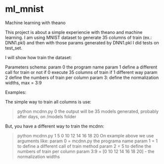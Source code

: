 # ml_mnist
Machine learning with theano

This project is about a simple experiencie with theano and machine learning. I am using MNIST dataset to generate 35 columns of train (ex.: DNN1.pkl) and then with those params generated by DNN1.pkl I did tests on test_set. 

I will show how train the dataset:

Parameters schema:
 param 0 the program name
 param 1 define a different call for train or not
 	if 0 execute 35 columns of train
 	if 1 different way
 param 2 define the numbers of train per column 
 param 3: define the normalization widths, max = 3:9

Examples:

The simple way to train all columns is use:
> python mcdnn.py 0
the output will be 35 models generated, probably after days, on /models folder

But, you have a different way to train the mcdnn:
> python mcdnn.py 1 5 0 10 12 14 16 18 20
On example above we use arguments like:
param 0 = mcdnn.py the programa name
param 1 = 1 to define a different call of train method
param 2 = 5 to define the numbers of train per column 
param 3:9 = [0 10 12 14 16 18 20] - the normalization widths
